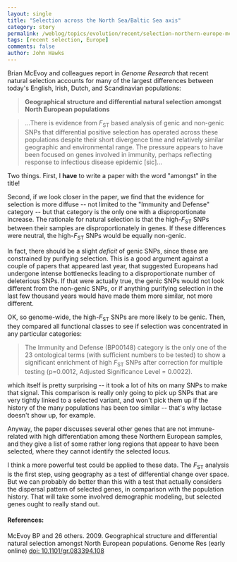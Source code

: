 ```yaml
---
layout: single 
title: "Selection across the North Sea/Baltic Sea axis" 
category: story
permalink: /weblog/topics/evolution/recent/selection-northern-europe-mcevoy-2009.html
tags: [recent selection, Europe] 
comments: false 
author: John Hawks 
---
```




Brian McEvoy and colleagues report in <i>Genome Research</i> that recent natural selection accounts for many of the largest differences between today's English, Irish, Dutch, and Scandinavian populations: 

<blockquote><b>Geographical structure and differential natural selection amongst 
North European populations </b></blockquote>

<blockquote>...There is evidence from <i>F</i><sub>ST</sub> based analysis of genic and non-genic SNPs that differential positive selection has operated across these populations despite their short divergence time and relatively similar geographic and environmental range. The pressure appears to have been focused on genes involved in immunity, perhaps reflecting response to infectious disease epidemic [sic]...</blockquote>

Two things. First, I <b>have</b> to write a paper with the word "amongst" in the title!

Second, if we look closer in the paper, we find that the evidence for selection is more diffuse -- not limited to the "Immunity and Defense" category -- but that category is the only one with a disproportionate increase. The rationale for natural selection is that the high-<i>F</i><sub>ST</sub> SNPs between their samples are disproportionately in genes. If these differences were neutral, the high-<i>F</i><sub>ST</sub> SNPs would be equally non-genic. 

In fact, there should be a slight <i>deficit</i> of genic SNPs, since these are constrained by purifying selection. This is a good argument against a couple of papers that appeared last year, that suggested Europeans had undergone intense bottlenecks leading to a disproportionate number of deleterious SNPs. If that were actually true, the genic SNPs would not look different from the non-genic SNPs, or if anything purifying selection in the last few thousand years would have made them more similar, not more different. 

OK, so genome-wide, the high-<i>F</i><sub>ST</sub> SNPs are more likely to be genic. Then, they compared all functional classes to see if selection was concentrated in any particular categories: 

<blockquote>The Immunity and Defense (BP00148) category is the only one of the 23 ontological terms (with sufficient numbers to be tested) to show a significant enrichment of high <i>F</i><sub>ST</sub> SNPs after correction for multiple testing (p=0.0012, Adjusted Significance Level = 0.0022).</blockquote>

which itself is pretty surprising -- it took a lot of hits on many SNPs to make that signal. This comparison is really only going to pick up SNPs that are very tightly linked to a selected variant, and won't pick them up if the history of the many populations has been too similar -- that's why lactase doesn't show up, for example. 

Anyway, the paper discusses several other genes that are not immune-related with high differentiation among these Northern European samples, and they give a list of some rather long regions that appear to have been selected, where they cannot identify the selected locus. 

I think a more powerful test could be applied to these data. The <i>F</i><sub>ST</sub> analysis is the first step, using geography as a test of differential change over space. But we can probably do better than this with a test that actually considers the dispersal pattern of selected genes, in comparison with the population history. That will take some involved demographic modeling, but selected genes ought to really stand out.  


<h4>References:</h4>

<p class="cite">McEvoy BP and 26 others. 2009. Geographical structure and differential natural selection amongst North European populations. Genome Res (early online) <a href="http://dx.doi.org/10.1101/gr.083394.108">doi: 10.1101/gr.083394.108</a></p>


